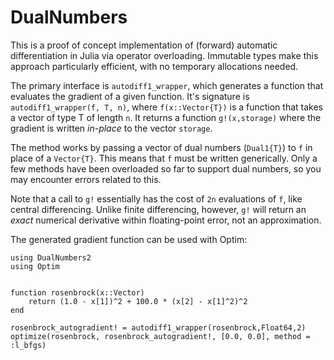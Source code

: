 # DualNumbers

This is a proof of concept implementation of (forward) automatic differentiation in Julia via operator overloading. Immutable types make this approach particularly efficient, with no temporary allocations needed.

The primary interface is ``autodiff1_wrapper``, which generates a function that evaluates the gradient of a given function. It's signature is ``autodiff1_wrapper(f, T, n)``, where ``f(x::Vector{T})`` is a function that takes a vector of type T of length ``n``. It returns a function ``g!(x,storage)`` where the gradient is written *in-place* to the vector ``storage``. 

The method works by passing a vector of dual numbers (``Dual1{T}``) to ``f`` in place of a ``Vector{T}``. This means that ``f`` must be written generically. Only a few methods have been overloaded so far to support dual numbers, so you may encounter errors related to this.

Note that a call to ``g!`` essentially has the cost of ``2n`` evaluations of ``f``, like central differencing. Unlike finite differencing, however, ``g!`` will return an *exact* numerical derivative within floating-point error, not an approximation.

The generated gradient function can be used with Optim:
```
using DualNumbers2
using Optim


function rosenbrock(x::Vector)
    return (1.0 - x[1])^2 + 100.0 * (x[2] - x[1]^2)^2
end

rosenbrock_autogradient! = autodiff1_wrapper(rosenbrock,Float64,2)
optimize(rosenbrock, rosenbrock_autogradient!, [0.0, 0.0], method = :l_bfgs)

```
